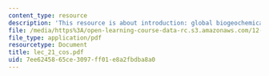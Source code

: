 ```yaml
---
content_type: resource
description: 'This resource is about introduction: global biogeochemical cycles.'
file: /media/https%3A/open-learning-course-data-rc.s3.amazonaws.com/12-742-marine-chemistry-fall-2006/7ee6245865ce3097ff01e8a2fbdba8a0_lec_21_cos.pdf
file_type: application/pdf
resourcetype: Document
title: lec_21_cos.pdf
uid: 7ee62458-65ce-3097-ff01-e8a2fbdba8a0
---
```

